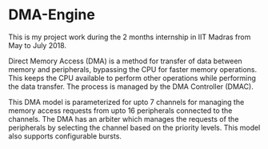 # DMA-Engine

This is my project work during the 2 months internship in IIT Madras from May to July 2018.

Direct Memory Access (DMA) is a method for transfer of data between memory and peripherals, bypassing the CPU
for faster memory operations. This keeps the CPU available to perform other operations while performing the data transfer.
The process is managed by the DMA Controller (DMAC).

This DMA model is parameterized for upto 7 channels for managing the memory access requests from upto 16 peripherals connected to the channels.
The DMA has an arbiter which manages the requests of the peripherals by selecting the channel based on the priority levels.
This model also supports configurable bursts.
